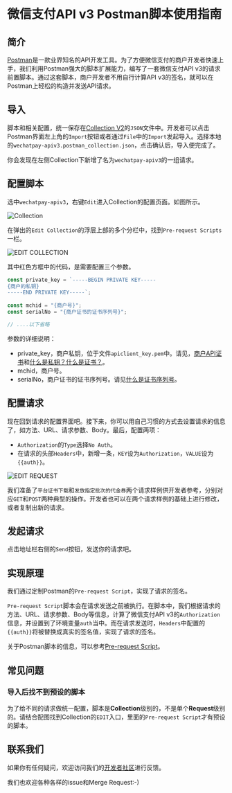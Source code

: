# 微信支付API v3 Postman脚本使用指南

## 简介
[Postman](https://www.getpostman.com/products)是一款业界知名的API开发工具。为了方便微信支付的商户开发者快速上手，我们利用Postman强大的脚本扩展能力，编写了一套微信支付API v3的请求前置脚本。通过这套脚本，商户开发者不用自行计算API v3的签名，就可以在Postman上轻松的构造并发送API请求。

## 导入

脚本和相关配置，统一保存在[Collection V2](https://go.pstmn.io/collection-v2)的`JSON`文件中。开发者可以点击Postman界面左上角的`Import`按钮或者通过`File`中的`Import`发起导入。选择本地的`wechatpay-apiv3.postman_collection.json`，点击确认后，导入便完成了。

你会发现在左侧Collection下新增了名为`wechatpay-apiv3`的一组请求。

## 配置脚本

选中`wechatpay-apiv3`，右键`Edit`进入Collection的配置页面。如图所示。

![Collection](https://user-images.githubusercontent.com/1812516/62339118-84e03800-b50d-11e9-92f3-aae11d7cc7ce.png)

在弹出的`Edit Collection`的浮层上部的多个分栏中，找到`Pre-request Scripts`一栏。

![EDIT COLLECTION](https://user-images.githubusercontent.com/1812516/62339418-88c08a00-b50e-11e9-9276-970068fb5af7.png)

其中红色方框中的代码，是需要配置三个参数。

```javascript
const private_key = `-----BEGIN PRIVATE KEY-----
{商户的私钥}
-----END PRIVATE KEY-----`;
      
const mchid = "{商户号}";
const serialNo = "{商户证书的证书序列号}";

// ....以下省略
```
参数的详细说明：

+ private_key，商户私钥，位于文件`apiclient_key.pem`中。请见，[商户API证书](https://wechatpay-api.gitbook.io/wechatpay-api-v3/ren-zheng/zheng-shu)和[什么是私钥？什么是证书？](https://wechatpay-api.gitbook.io/wechatpay-api-v3/chang-jian-wen-ti/zheng-shu-xiang-guan#shen-me-shi-si-yao-shen-me-shi-zheng-shu)。
+ mchid，商户号。
+ serialNo，商户证书的证书序列号。请见[什么是证书序列号](https://wechatpay-api.gitbook.io/wechatpay-api-v3/chang-jian-wen-ti/zheng-shu-xiang-guan#shen-me-shi-si-yao-shen-me-shi-zheng-shu)。

## 配置请求

现在回到请求的配置界面吧。接下来，你可以用自己习惯的方式去设置请求的信息了，如方法、URL、请求参数、Body。最后，配置两项：

+ `Authorization`的`Type`选择`No Auth`。
+ 在请求的头部`Headers`中，新增一条，`KEY`设为`Authorization`，`VALUE`设为`{{auth}}`。

![EDIT REQUEST](https://user-images.githubusercontent.com/1812516/62339751-b4903f80-b50f-11e9-8eb3-5538b26cdc8c.png)

我们准备了`平台证书下载`和`发放指定批次的代金券`两个请求样例供开发者参考，分别对应`GET`和`POST`两种典型的操作。开发者也可以在两个请求样例的基础上进行修改，或者复制出新的请求。

## 发起请求

点击地址栏右侧的`Send`按钮，发送你的请求吧。

## 实现原理

我们通过定制Postman的`Pre-request Script`，实现了请求的签名。

`Pre-request Script`脚本会在请求发送之前被执行。在脚本中，我们根据请求的方法、URL、请求参数、Body等信息，计算了微信支付API v3的`Authorization`信息，并设置到了环境变量`auth`当中。而在请求发送时，`Headers`中配置的`{{auth}}`将被替换成真实的签名值，实现了请求的签名。

关于Postman脚本的信息，可以参考[Pre-request Script](https://learning.getpostman.com/docs/postman/scripts/pre_request_scripts/)。

## 常见问题

### 导入后找不到预设的脚本

为了给不同的请求做统一配置，脚本是**Collection**级别的，不是单个**Request**级别的。请结合配图找到Collection的`EDIT`入口，里面的`Pre-request Script`才有预设的脚本。

## 联系我们

如果你有任何疑问，欢迎访问我们的[开发者社区](https://developers.weixin.qq.com/community/pay)进行反馈。

我们也欢迎各种各样的issue和Merge Request:-)

